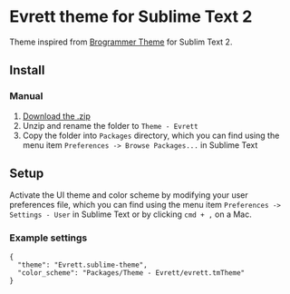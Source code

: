 # Evrett theme for Sublime Text 2

Theme inspired from [Brogrammer Theme](https://github.com/kenwheeler/brogrammer-theme) for Sublim Text 2.

## Install

### Manual

1. [Download the .zip](https://github.com/clemaj/evrett-theme/archive/master.zip)
2. Unzip and rename the folder to `Theme - Evrett`
3. Copy the folder into `Packages` directory, which you can find using the menu item `Preferences -> Browse Packages...` in Sublime Text

## Setup

Activate the UI theme and color scheme by modifying your user preferences file, which you can find using the menu item `Preferences -> Settings - User` in Sublime Text or by clicking `cmd + ,` on a Mac.

### Example settings
```
{
  "theme": "Evrett.sublime-theme",
  "color_scheme": "Packages/Theme - Evrett/evrett.tmTheme"
}
```
